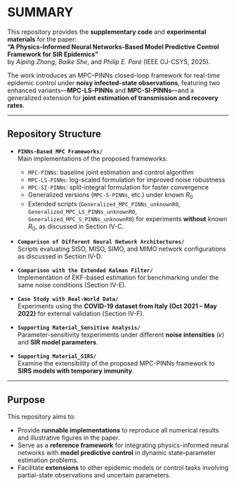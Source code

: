# SUMMARY

This repository provides the **supplementary code** and **experimental materials** for the paper:  
**“A Physics-Informed Neural Networks-Based Model Predictive Control Framework for SIR Epidemics”**  
by *Aiping Zhong*, *Baike She*, and *Philip E. Paré* (IEEE OJ-CSYS, 2025).  

The work introduces an MPC–PINNs closed-loop framework for real-time epidemic control under **noisy infected-state observations**, featuring two enhanced variants—**MPC-LS-PINNs** and **MPC-SI-PINNs**—and a generalized extension for **joint estimation of transmission and recovery rates**.

---

## Repository Structure

- **`PINNs-Based MPC Frameworks/`**  
  Main implementations of the proposed frameworks:  
  - `MPC-PINNs`: baseline joint estimation and control algorithm  
  - `MPC-LS-PINNs`: log-scaled formulation for improved noise robustness  
  - `MPC-SI-PINNs`: split-integral formulation for faster convergence  
  - Generalized versions (`MPC-S-PINNs`, etc.) under known $R_0$
  - Extended scripts (`Generalized_MPC_PINNs_unknownR0`, `Generalized_MPC_LS_PINNs_unknownR0`, `Generalized_MPC_S_PINNs_unknownR0`) for experiments **without** known $R_0$, as discussed in Section IV-C.

- **`Comparison of Different Neural Network Architectures/`**  
  Scripts evaluating SISO, MISO, SIMO, and MIMO network configurations as discussed in Section IV-D.

- **`Comparison with the Extended Kalman Filter/`**  
  Implementation of EKF-based estimation for benchmarking under the same noise conditions (Section IV-E).

- **`Case Study with Real-World Data/`**  
  Experiments using the **COVID-19 dataset from Italy (Oct 2021 – May 2022)** for external validation (Section IV-F).

- **`Supporting Material_Sensitive Analysis/`**  
  Parameter-sensitivity texperiments under different **noise intensities** ($\kappa$) and  **SIR model parameters**.

- **`Supporting Material_SIRS/`**  
Examine the extensibility of the proposed MPC-PINNs framework to **SIRS models with temporary immunity**.

---

## Purpose

This repository aims to:

- Provide **runnable implementations** to reproduce all numerical results and illustrative figures in the paper.  
- Serve as a **reference framework** for integrating physics-informed neural networks with **model predictive control** in dynamic state–parameter estimation problems.  
- Facilitate **extensions** to other epidemic models or control tasks involving partial-state observations and uncertain parameters.
